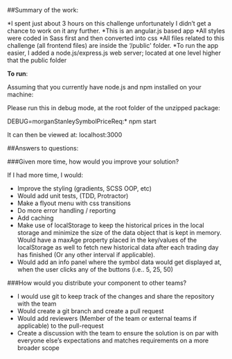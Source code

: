 ##Summary of the work:

*I spent just about 3 hours on this challenge unfortunately I didn’t get a chance to work on it any further.
*This is an angular.js based app
*All styles were coded in Sass first and then converted into css
*All files related to this challenge (all frontend files) are inside the ‘/public' folder.
*To run the app easier, I added a node.js/express.js web server; located at one level higher that the public folder

**To run**:

Assuming that you currently have node.js and npm installed on your machine:

Please run this in debug mode, at the root folder of the unzipped package:

DEBUG=morganStanleySymbolPriceReq:* npm start

It can then be viewed at: localhost:3000



##Answers to questions:

###Given more time, how would you improve your solution? 

If I had more time, I would:

* Improve the styling (gradients, SCSS OOP, etc)
* Would add unit tests, (TDD, Protractor)
* Make a flyout menu with css transitions
* Do more error handling / reporting
* Add caching
* Make use of localStorage to keep the historical prices in the local storage and minimize the size of the data object that is kept in memory. Would have a maxAge property placed in the key/values of the localStorage as well to fetch new historical data after each trading day has finished (Or any other interval if applicable).
* Would add an info panel where the symbol data would get displayed at, when the user clicks any of the buttons (i.e.. 5, 25, 50)

###How would you distribute your component to other teams?

* I would use git to keep track of the changes and share the repository with the team
* Would create a git branch and create a pull request
* Would add reviewers (Member of the team or external teams if applicable) to the pull-request 
* Create a discussion with the team to ensure the solution is on par with everyone else’s expectations and matches requirements on a more broader scope